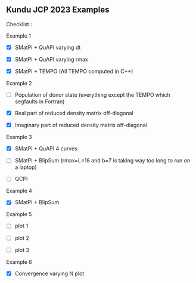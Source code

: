 ## Kundu JCP 2023 Examples


Checklist :

Example 1 

- [x] SMatPI + QuAPI varying dt

- [x] SMatPI + QuAPI varying rmax

- [x] SMatPI + TEMPO (All TEMPO computed in C++)

Example 2

- [ ] Population of donor state (everything except the TEMPO which segfaults in Fortran)

- [x] Real part of reduced density matrix off-diagonal

- [x] Imaginary part of reduced density matrix off-diagonal

Example 3

- [x] SMatPI + QuAPI 4 curves

- [ ] SMatPI + BlipSum (rmax=L=18 and b=7 is taking way too long to run on a laptop)

- [ ] QCPI

Example 4

- [x] SMatPI + BlipSum

Example 5

- [ ] plot 1

- [ ] plot 2

- [ ] plot 3

Example 6

- [x] Convergence varying N plot

